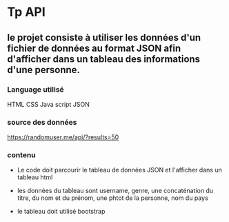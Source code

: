 # Tp API
## le projet consiste à utiliser les données d'un fichier de données au format JSON afin d'afficher dans un tableau des informations d'une personne.
### Language utilisé

HTML
CSS
Java script
JSON

### source des données

https://randomuser.me/api/?results=50

### contenu

* Le code doit parcourir le tableau de données JSON et l'afficher dans un tableau html

* les données du tableau sont username, genre, une concaténation du titre, du nom et du prénom, une phtot de la personne, nom du pays

* le tableau doit utilisé bootstrap
